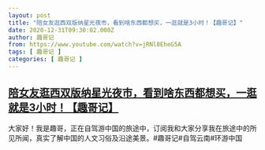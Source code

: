 ```yaml
---
layout: post
title: "陪女友逛西双版纳星光夜市，看到啥东西都想买，一逛就是3小时！【趣哥记】"
date: 2020-12-31T09:30:02.000Z
author: 趣哥记
from: https://www.youtube.com/watch?v=jRNl8EheG5A
tags: [ 趣哥记 ]
categories: [ 趣哥记 ]
---
```

<!--1609407002000-->
[陪女友逛西双版纳星光夜市，看到啥东西都想买，一逛就是3小时！【趣哥记】](https://www.youtube.com/watch?v=jRNl8EheG5A)
------

<div>
大家好！我是趣哥，正在自驾游中国的旅途中，订阅我和大家分享我在旅途中的所见所闻，真实了解中国的人文习俗及沿途美景。#趣哥记#自驾云南#环游中国
</div>
